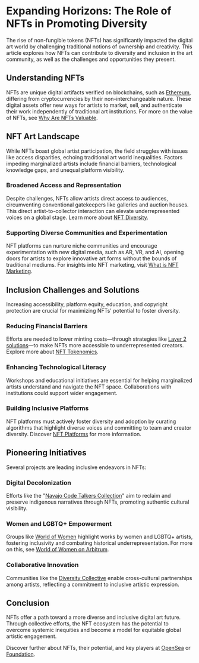 # Expanding Horizons: The Role of NFTs in Promoting Diversity

The rise of non-fungible tokens (NFTs) has significantly impacted the digital art world by challenging traditional notions of ownership and creativity. This article explores how NFTs can contribute to diversity and inclusion in the art community, as well as the challenges and opportunities they present.

## Understanding NFTs

NFTs are unique digital artifacts verified on blockchains, such as [Ethereum](https://ethereum.org), differing from cryptocurrencies by their non-interchangeable nature. These digital assets offer new ways for artists to market, sell, and authenticate their work independently of traditional art institutions. For more on the value of NFTs, see [Why Are NFTs Valuable](https://www.license-token.com/wiki/why-are-nf-ts-valuable).

## NFT Art Landscape

While NFTs boast global artist participation, the field struggles with issues like access disparities, echoing traditional art world inequalities. Factors impeding marginalized artists include financial barriers, technological knowledge gaps, and unequal platform visibility.

### Broadened Access and Representation

Despite challenges, NFTs allow artists direct access to audiences, circumventing conventional gatekeepers like galleries and auction houses. This direct artist-to-collector interaction can elevate underrepresented voices on a global stage. Learn more about [NFT Diversity](https://www.license-token.com/wiki/nft-diversity).

### Supporting Diverse Communities and Experimentation

NFT platforms can nurture niche communities and encourage experimentation with new digital media, such as AR, VR, and AI, opening doors for artists to explore innovative art forms without the bounds of traditional mediums. For insights into NFT marketing, visit [What is NFT Marketing](https://www.license-token.com/wiki/what-is-nft-marketing).

## Inclusion Challenges and Solutions

Increasing accessibility, platform equity, education, and copyright protection are crucial for maximizing NFTs' potential to foster diversity.

### Reducing Financial Barriers

Efforts are needed to lower minting costs—through strategies like [Layer 2 solutions](https://ethereum.org/en/developers/docs/layer-2-scaling/)—to make NFTs more accessible to underrepresented creators. Explore more about [NFT Tokenomics](https://www.license-token.com/wiki/nft-tokenomics).

### Enhancing Technological Literacy

Workshops and educational initiatives are essential for helping marginalized artists understand and navigate the NFT space. Collaborations with institutions could support wider engagement.

### Building Inclusive Platforms

NFT platforms must actively foster diversity and adoption by curating algorithms that highlight diverse voices and committing to team and creator diversity. Discover [NFT Platforms](https://www.license-token.com/wiki/nft-platforms) for more information.

## Pioneering Initiatives

Several projects are leading inclusive endeavors in NFTs:

### Digital Decolonization

Efforts like the "[Navajo Code Talkers Collection](https://navajocodetalkers.org)" aim to reclaim and preserve indigenous narratives through NFTs, promoting authentic cultural visibility.

### Women and LGBTQ+ Empowerment

Groups like [World of Women](https://worldofwomen.art) highlight works by women and LGBTQ+ artists, fostering inclusivity and combating historical underrepresentation. For more on this, see [World of Women on Arbitrum](https://www.license-token.com/wiki/world-of-women-wo-w-on-arbitrum).

### Collaborative Innovation

Communities like the [Diversity Collective](https://diversitycollective.org) enable cross-cultural partnerships among artists, reflecting a commitment to inclusive artistic expression.

## Conclusion

NFTs offer a path toward a more diverse and inclusive digital art future. Through collective efforts, the NFT ecosystem has the potential to overcome systemic inequities and become a model for equitable global artistic engagement.

Discover further about NFTs, their potential, and key players at [OpenSea](https://opensea.io) or [Foundation](https://foundation.app).